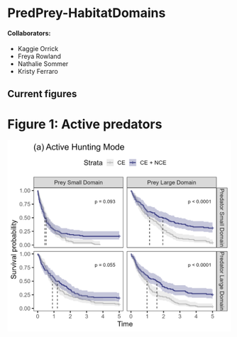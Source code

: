 # PredPrey-HabitatDomains

#### Collaborators:
- Kaggie Orrick
- Freya Rowland
- Nathalie Sommer
- Kristy Ferraro

## Current figures
# Figure 1: Active predators
![Figure 1](Output_Figures/ActivePredSurv.png)
